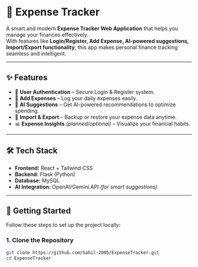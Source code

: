 # 💸 Expense Tracker

A smart and modern **Expense Tracker Web Application** that helps you manage your finances effectively.  
With features like **Login/Register, Add Expense, AI-powered suggestions, Import/Export functionality**, this app makes personal finance tracking seamless and intelligent.  

---

## ✨ Features

- 🔐 **User Authentication** – Secure Login & Register system.
- 📝 **Add Expenses** – Log your daily expenses easily.
- 🤖 **AI Suggestions** – Get AI-powered recommendations to optimize spending.
- 📂 **Import & Export** – Backup or restore your expense data anytime.
- 📊 **Expense Insights** *(planned/optional)* – Visualize your financial habits.

---

## 🛠️ Tech Stack

- **Frontend:** React + Tailwind CSS  
- **Backend:** Flask (Python)  
- **Database:** MySQL  
- **AI Integration:** OpenAI/Gemini API *(for smart suggestions)*  

---

## 🚀 Getting Started

Follow these steps to set up the project locally:

### 1. Clone the Repository
```bash
git clone https://github.com/Sahil-2005/ExpenseTracker.git
cd ExpenseTracker
